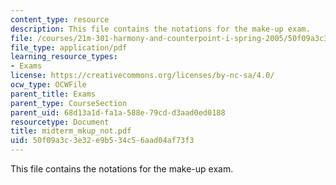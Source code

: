 ```yaml
---
content_type: resource
description: This file contains the notations for the make-up exam.
file: /courses/21m-301-harmony-and-counterpoint-i-spring-2005/50f09a3c3e32e9b534c56aad04af73f3_midterm_mkup_not.pdf
file_type: application/pdf
learning_resource_types:
- Exams
license: https://creativecommons.org/licenses/by-nc-sa/4.0/
ocw_type: OCWFile
parent_title: Exams
parent_type: CourseSection
parent_uid: 68d13a1d-fa1a-588e-79cd-d3aad0ed0188
resourcetype: Document
title: midterm_mkup_not.pdf
uid: 50f09a3c-3e32-e9b5-34c5-6aad04af73f3
---
```

This file contains the notations for the make-up exam.